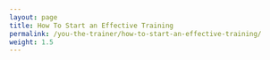 ```yaml
---
layout: page
title: How To Start an Effective Training
permalink: /you-the-trainer/how-to-start-an-effective-training/
weight: 1.5
---
```

